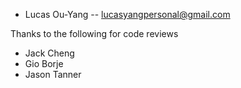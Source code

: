 
- Lucas Ou-Yang -- lucasyangpersonal@gmail.com

Thanks to the following for code reviews
- Jack Cheng
- Gio Borje
- Jason Tanner
